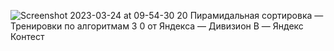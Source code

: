 ![Screenshot 2023-03-24 at 09-54-30 20  Пирамидальная сортировка — Тренировки по алгоритмам 3 0 от Яндекса — Дивизион B — Яндекс Контест](https://user-images.githubusercontent.com/88425424/227447455-2b82877d-cb27-4fdd-97ff-3c3ca7745fb6.png)
